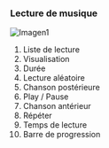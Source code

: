 ### Lecture de musique

![Imagen1](http://static.energysistem.com/images/manuals/42499/56dd9e99bc562.jpg)

1. Liste de lecture
2. Visualisation
3. Durée
4. Lecture aléatoire
5. Chanson postérieure
6. Play / Pause
7. Chanson antérieur
8. Répéter
9. Temps de lecture
10. Barre de progression

